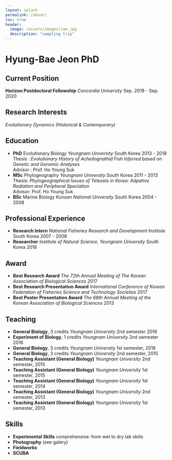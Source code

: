 ```yaml
---
layout: splash
permalink: /about/
toc: true
header:
  image: /assets/images/iam.jpg
  description: "sampling trip"
---
```


# Hyung-Bae Jeon PhD
## Current Position
**Horizon Postdoctoral Fellowship** *Concordia University* Sep. 2018 - Sep. 2020

## Research Interests
*Evolutionary Dynamics (Historical & Contemporary)*

## Education
* **PhD** Evolutionary Biology *Yeungnam University* South Korea 2013 - 2018  
Thesis : *Evolutionary History of Acheilognathid Fish Inferred based on Genetic and Genomic Analyses*  
Advisor : Prof. Ho Young Suk  
* **MSc** Phylogeography *Yeungnam University* South Korea 2011 - 2013  
Thesis: *Phylogeographical Issues of Teleosts in Korea: Adpative Radiation and Peripheral Speciation*  
Advisor: Prof. Ho Young Suk  
* **BSc** Marine Biology *Kunsan National University* South Korea 2004 - 2008

## Professional Experience
* **Research Intern** *National Fisheries Research and Development Institute* South Korea 2007 - 2008
* **Researcher** *Institute of Natural Science, Yeungnam University* South Korea 2018

## Award
* **Best Research Award** *The 72th Annual Meeting of The Korean Association of Biological Sciences* 2017
* **Best Research Presentation Award** *International Conference of Korean Federation of Fisheries Science and Technology Societies* 2017
* **Best Poster Presentation Award** *The 68th Annual Meeting of the Korean Association of Biological Sciences* 2013

## Teaching
* **General Biology**, 3 credits *Yeungnam University* 2nd semester 2016
* **Experiment of Biology**, 1 credits *Yeungnam University* 2nd semester 2016
* **General Biology**, 3 credits *Yeungnam University* 1st semester, 2016
* **General Biology**, 3 credits *Yeungnam University* 2nd semester, 2015
* **Teaching Assistant (General Biology)** *Yeungnam University* 2nd semester, 2015
* **Teaching Assistant (General Biology)** *Yeungnam University* 1st semester, 2015
* **Teaching Assistant (General Biology)** *Yeungnam University* 1st semester, 2014
* **Teaching Assistant (General Biology)** *Yeungnam University* 2nd semester, 2013
* **Teaching Assistant (General Biology)** *Yeungnam University* 1st semester, 2013

## Skills
* **Experimental Skills**
comprehensive: from wet to dry lab skiils
* **Photography** (see galery)
* **Fieldworks**
* **SCUBA**